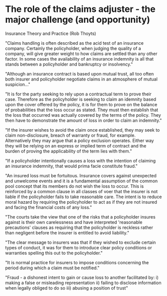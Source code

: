 # The role of the claims adjuster - the major challenge (and opportunity)

Insurance Theory and Practice (Rob Thoyts)

"Claims handling is often described as the acid test of an insurance company. Certainly the policyholder, when judging the quality of a company, will give greater weight to how claims are settled than any other factor. In some cases the availability of an insurance indemnity is all that stands between a policyholder and bankruptcy or insolvency."

"Although an insurance contract is based upon mutual trust, all too often both insurer and policyholder negotiate claims in an atmosphere of mutual suspicion..."

"It is for the party seeking to rely upon a contractual term to prove their case. Therefore as the policyholder is seeking to claim an idemnity based upon the cover offered by the policy, it is for them to prove on the balance of probabilities that the loss occur as stated. They must then establish that the loss that occurred was actually covered by the terms of the policy. They then have to demonstrate the amount of loss in order to claim an indemnity."

"If the insurer wishes to avoid the claim once established, they may seek to claim non-disclosure, breach of warranty or fraud, for example. Alternatively they may argue that a policy exclusion operates. Either way they will be relying on an express or implied term of contract and the burden of proving the applicability of the term lies with them."

"If a policyholder intentionally causes a loss with the intention of claiming an insurance indemnity, that would prima facie constitute fraud."

"An insured loss must be fortuitous. Insurance covers against unexpected and unwelcome events and it is a fundamental assumption of the common pool concept that its members do not wish the loss to occur. This is reinforced by a common clause in all classes of voer that the insurer is not liable if the policyholder fails to take reasonable care. The intent is to reduce moral hazard by requiring the policyholder to act as if they are not insured and facing the financial costs of any loss."

"The courts take the view that one of the risks that a policyholder insures against is their own carelessness and have interpreted 'reasonable precautions' clauses as requiring that the policyholder is reckless rather than negligent before the insurer is entitled to avoid liability."

"The clear message to insurers was that if they wished to exclude certain types of conduct, it was for them to introduce clear policy conditions or warranties spelling this out to the policyholder."

"It is normal practice for insurers to impose conditions concerning the period during which a claim must be notified."

"Fraud - a dishonest intent to gain or cause loss to another facilitated by: i) making a false or misleading representation ii) failing to disclose information when legally obliged to do so iii) abusing a position of trust"







